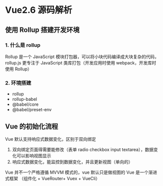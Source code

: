# Vue2.6 源码解析

## 使用 Rollup 搭建开发环境

### 1. 什么是 rollup

Rollup 是一个 JavaScript 模块打包器，可以将小块代码编译成大块复杂的代码，rollup.js 更专注于 JavaScript 类库打包（开发应用时使用 webpack，开发库时使用 Rollup）

### 2. 环境搭建

- rollup
- rollup-babel
- @babel/core
- @babel/preset-env

## Vue 的初始化流程

Vue 默认支持响应式数据变化，区别于双向绑定

1. 双向绑定页面得需要能修改（表单 radio checkbox input textarea），数据变化可以影响视图显示
2. 响应式数据变化，能监控到数据变化，并且更新视图（单向的）

Vue 并不一个严格遵循 MVVM 模式的，vue 默认只是做视图的
Vue 是一个渐进式框架 （组件化 + VueRouter+ Vuex + VueCli）
